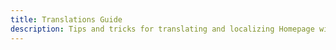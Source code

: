 ```yaml
---
title: Translations Guide
description: Tips and tricks for translating and localizing Homepage widgets.
---
```

